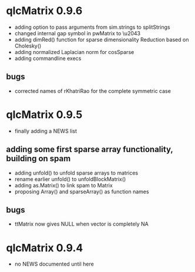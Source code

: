 # qlcMatrix 0.9.6

* adding option to pass arguments from sim.strings to splitStrings
* changed internal gap symbol in pwMatrix to \u2043
* adding dimRed() function for sparse dimensionality Reduction based on Cholesky()
* adding normalized Laplacian norm for cosSparse
* adding commandline execs

## bugs
* corrected names of rKhatriRao for the complete symmetric case

# qlcMatrix 0.9.5
* finally adding a NEWS list

## adding some first sparse array functionality, building on spam
* adding unfold() to unfold sparse arrays to matrices
* rename earlier unfold() to unfoldBlockMatrix()
* adding as.Matrix() to link spam to Matrix
* proposing Array() and sparseArray() as function names

## bugs
* ttMatrix now gives NULL when vector is completely NA

# qlcMatrix 0.9.4

* no NEWS documented until here